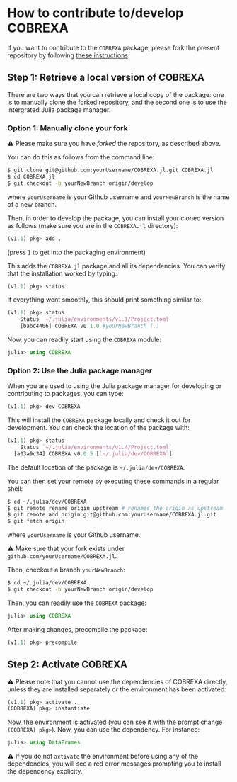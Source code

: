 # How to contribute to/develop COBREXA

If you want to contribute to the `COBREXA` package, please fork the present
repository by following [these instructions](https://docs.github.com/en/github/getting-started-with-github/fork-a-repo).

## Step 1: Retrieve a local version of COBREXA

There are two ways that you can retrieve a local copy of the package: one is to
manually clone the forked repository, and the second one is to use the
intergrated Julia package manager.

### Option 1: Manually clone your fork

:warning: Please make sure you have _forked_ the repository, as described above.

You can do this as follows from the command line:

```bash
$ git clone git@github.com:yourUsername/COBREXA.jl.git COBREXA.jl
$ cd COBREXA.jl
$ git checkout -b yourNewBranch origin/develop
```

where `yourUsername` is your Github username and `yourNewBranch` is the name of a new branch.

Then, in order to develop the package, you can install your cloned version as
follows (make sure you are in the `COBREXA.jl` directory):

```julia
(v1.1) pkg> add .
```

(press `]` to get into the packaging environment)

This adds the `COBREXA.jl` package and all its dependencies. You can verify
that the installation worked by typing:

```julia
(v1.1) pkg> status
```

If everything went smoothly, this should print something similar to:

```julia
(v1.1) pkg> status
    Status `~/.julia/environments/v1.1/Project.toml`
    [babc4406] COBREXA v0.1.0 #yourNewBranch (.)
```

Now, you can readily start using the `COBREXA` module:

```julia
julia> using COBREXA
```

### Option 2: Use the Julia package manager

When you are used to using the Julia package manager for developing or
contributing to packages, you can type:

```julia
(v1.1) pkg> dev COBREXA
```

This will install the `COBREXA` package locally and check it out for
development. You can check the location of the package with:

```julia
(v1.1) pkg> status
    Status `~/.julia/environments/v1.4/Project.toml`
  [a03a9c34] COBREXA v0.0.5 [`~/.julia/dev/COBREXA`]
```

The default location of the package is `~/.julia/dev/COBREXA`.

You can then set your remote by executing these commands in a regular shell:

```bash
$ cd ~/.julia/dev/COBREXA
$ git remote rename origin upstream # renames the origin as upstream
$ git remote add origin git@github.com:yourUsername/COBREXA.jl.git
$ git fetch origin
```

where `yourUsername` is your Github username.

:warning: Make sure that your fork exists under `github.com/yourUsername/COBREXA.jl`.

Then, checkout a branch `yourNewBranch`:

```bash
$ cd ~/.julia/dev/COBREXA
$ git checkout -b yourNewBranch origin/develop
```

Then, you can readily use the `COBREXA` package:

```julia
julia> using COBREXA
```

After making changes, precompile the package:

```julia
(v1.1) pkg> precompile
```

## Step 2: Activate COBREXA

:warning: Please note that you cannot use the dependencies of COBREXA directly,
unless they are installed separately or the environment has been activated:

```julia
(v1.1) pkg> activate .
(COBREXA) pkg> instantiate
```

Now, the environment is activated (you can see it with the prompt change
`(COBREXA) pkg>`). Now, you can use the dependency. For instance:

```julia
julia> using DataFrames
```

:warning: If you do not  `activate` the environment before using any of the dependencies, you will see a red error messages prompting you to install the dependency explicity.
